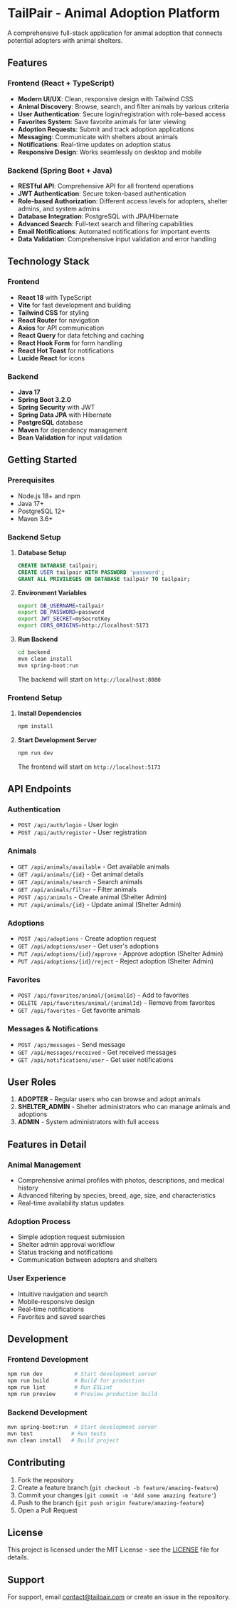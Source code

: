 # TailPair - Animal Adoption Platform

A comprehensive full-stack application for animal adoption that connects potential adopters with animal shelters.

## Features

### Frontend (React + TypeScript)
- **Modern UI/UX**: Clean, responsive design with Tailwind CSS
- **Animal Discovery**: Browse, search, and filter animals by various criteria
- **User Authentication**: Secure login/registration with role-based access
- **Favorites System**: Save favorite animals for later viewing
- **Adoption Requests**: Submit and track adoption applications
- **Messaging**: Communicate with shelters about animals
- **Notifications**: Real-time updates on adoption status
- **Responsive Design**: Works seamlessly on desktop and mobile

### Backend (Spring Boot + Java)
- **RESTful API**: Comprehensive API for all frontend operations
- **JWT Authentication**: Secure token-based authentication
- **Role-based Authorization**: Different access levels for adopters, shelter admins, and system admins
- **Database Integration**: PostgreSQL with JPA/Hibernate
- **Advanced Search**: Full-text search and filtering capabilities
- **Email Notifications**: Automated notifications for important events
- **Data Validation**: Comprehensive input validation and error handling

## Technology Stack

### Frontend
- **React 18** with TypeScript
- **Vite** for fast development and building
- **Tailwind CSS** for styling
- **React Router** for navigation
- **Axios** for API communication
- **React Query** for data fetching and caching
- **React Hook Form** for form handling
- **React Hot Toast** for notifications
- **Lucide React** for icons

### Backend
- **Java 17**
- **Spring Boot 3.2.0**
- **Spring Security** with JWT
- **Spring Data JPA** with Hibernate
- **PostgreSQL** database
- **Maven** for dependency management
- **Bean Validation** for input validation

## Getting Started

### Prerequisites
- Node.js 18+ and npm
- Java 17+
- PostgreSQL 12+
- Maven 3.6+

### Backend Setup

1. **Database Setup**
   ```sql
   CREATE DATABASE tailpair;
   CREATE USER tailpair WITH PASSWORD 'password';
   GRANT ALL PRIVILEGES ON DATABASE tailpair TO tailpair;
   ```

2. **Environment Variables**
   ```bash
   export DB_USERNAME=tailpair
   export DB_PASSWORD=password
   export JWT_SECRET=mySecretKey
   export CORS_ORIGINS=http://localhost:5173
   ```

3. **Run Backend**
   ```bash
   cd backend
   mvn clean install
   mvn spring-boot:run
   ```

   The backend will start on `http://localhost:8080`

### Frontend Setup

1. **Install Dependencies**
   ```bash
   npm install
   ```

2. **Start Development Server**
   ```bash
   npm run dev
   ```

   The frontend will start on `http://localhost:5173`

## API Endpoints

### Authentication
- `POST /api/auth/login` - User login
- `POST /api/auth/register` - User registration

### Animals
- `GET /api/animals/available` - Get available animals
- `GET /api/animals/{id}` - Get animal details
- `GET /api/animals/search` - Search animals
- `GET /api/animals/filter` - Filter animals
- `POST /api/animals` - Create animal (Shelter Admin)
- `PUT /api/animals/{id}` - Update animal (Shelter Admin)

### Adoptions
- `POST /api/adoptions` - Create adoption request
- `GET /api/adoptions/user` - Get user's adoptions
- `PUT /api/adoptions/{id}/approve` - Approve adoption (Shelter Admin)
- `PUT /api/adoptions/{id}/reject` - Reject adoption (Shelter Admin)

### Favorites
- `POST /api/favorites/animal/{animalId}` - Add to favorites
- `DELETE /api/favorites/animal/{animalId}` - Remove from favorites
- `GET /api/favorites` - Get favorite animals

### Messages & Notifications
- `POST /api/messages` - Send message
- `GET /api/messages/received` - Get received messages
- `GET /api/notifications/user` - Get user notifications

## User Roles

1. **ADOPTER** - Regular users who can browse and adopt animals
2. **SHELTER_ADMIN** - Shelter administrators who can manage animals and adoptions
3. **ADMIN** - System administrators with full access

## Features in Detail

### Animal Management
- Comprehensive animal profiles with photos, descriptions, and medical history
- Advanced filtering by species, breed, age, size, and characteristics
- Real-time availability status updates

### Adoption Process
- Simple adoption request submission
- Shelter admin approval workflow
- Status tracking and notifications
- Communication between adopters and shelters

### User Experience
- Intuitive navigation and search
- Mobile-responsive design
- Real-time notifications
- Favorites and saved searches

## Development

### Frontend Development
```bash
npm run dev          # Start development server
npm run build        # Build for production
npm run lint         # Run ESLint
npm run preview      # Preview production build
```

### Backend Development
```bash
mvn spring-boot:run  # Start development server
mvn test            # Run tests
mvn clean install   # Build project
```

## Contributing

1. Fork the repository
2. Create a feature branch (`git checkout -b feature/amazing-feature`)
3. Commit your changes (`git commit -m 'Add some amazing feature'`)
4. Push to the branch (`git push origin feature/amazing-feature`)
5. Open a Pull Request

## License

This project is licensed under the MIT License - see the [LICENSE](LICENSE) file for details.

## Support

For support, email contact@tailpair.com or create an issue in the repository.